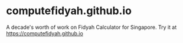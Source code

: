 # computefidyah.github.io
A decade's worth of work on Fidyah Calculator for Singapore. Try it at https://computefidyah.github.io
